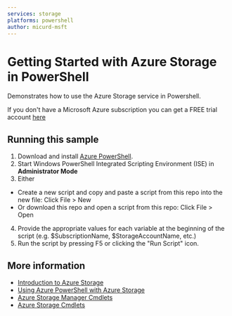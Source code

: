 ```yaml
---
services: storage
platforms: powershell
author: micurd-msft
---
```


# Getting Started with Azure Storage in PowerShell

Demonstrates how to use the Azure Storage service in Powershell.

If you don't have a Microsoft Azure subscription you can
get a FREE trial account [here](http://go.microsoft.com/fwlink/?LinkId=330212)

## Running this sample

1. Download and install [Azure PowerShell](http://go.microsoft.com/?linkid=9811175&clcid=0x409).
2. Start Windows PowerShell Integrated Scripting Environment (ISE) in **Administrator Mode**
3. Either
  - Create a new script and copy and paste a script from this repo into the new file: Click File > New
  - Or download this repo and open a script from this repo: Click File > Open
4. Provide the appropriate values for each variable at the beginning of the script (e.g. $SubscriptionName, $StorageAccountName, etc.)
5. Run the script by pressing F5 or clicking the "Run Script" icon.

## More information
- [Introduction to Azure Storage](https://azure.microsoft.com/en-us/documentation/articles/storage-introduction/)
- [Using Azure PowerShell with Azure Storage](https://azure.microsoft.com/en-us/documentation/articles/storage-powershell-guide-full/)
- [Azure Storage Manager Cmdlets](https://msdn.microsoft.com/en-us/library/azure/mt607151.aspx)
- [Azure Storage Cmdlets](https://msdn.microsoft.com/library/azure/dn806401.aspx)
